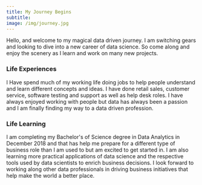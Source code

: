```yaml
---
title: My Journey Begins
subtitle: 
image: /img/journey.jpg
--- 
```


Hello, and welcome to my magical data driven journey. I am switching gears and looking to dive into a new career of data science. So come along and enjoy the scenery as I learn and work on many new projects. 

### Life Experiences
I Have spend much of my working life doing jobs to help people understand and learn different concepts and ideas. I have done retail sales, customer service, software testing and support as well as help desk roles. I have always enjoyed working with people but data has always been a passion and I am finally finding my way to a data driven profession. 

### Life Learning
I am completing my Bachelor's of Science degree in Data Analytics in December 2018 and that has help me prepare for a different type of business role than I am used to but am excited to get started in. I am also learning more practical applications of data science and the respective tools used by data scientists to enrich business decisions. I look forward to working along other data professionals in driving business initiatives that help make the world a better place. 
